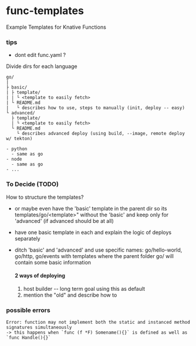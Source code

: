 # func-templates
Example Templates for Knative Functions

### tips
- dont edit func.yaml ?

Divide dirs for each language
```
go/
|
├ basic/
| ├ template/
| | └ <template to easily fetch>
| └ README.md
|   └ describes how to use, steps to manually (init, deploy -- easy)
└ advanced/
  ├ template/
  | └ <template to easily fetch>
  └ README.md
    └ describes advanced deploy (using build, --image, remote deploy w/ tekton)

- python
  - same as go
- node
  - same as go
- ...

```

### To Decide (TODO)
How to structure the templates?
- or maybe even have the 'basic' template in the parent dir so its templates/go/\<template\>"
without the 'basic' and keep only for 'advanced' (if advanced should be at all)
- have one basic template in each and explain the logic of deploys separately
- ditch 'basic' and 'advanced' and use specific names: go/hello-world, go/http, go/events with
templates where the parent folder go/ will contain some basic information

  #### 2 ways of deploying
  1. host builder -- long term goal using this as default
  2. mention the "old" and describe how to

### possible errors
```
Error: function may not implement both the static and instanced method signatures simultaneously
-> this happens when `func (f *F) Somename(){}` is defined as well as `func Handle(){}`
```